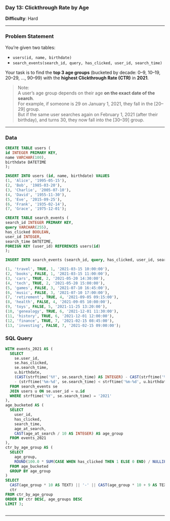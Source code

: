 

### **Day 13: Clickthrough Rate by Age**  
**Difficulty**: Hard

---

### **Problem Statement**

You’re given two tables:  
- `users(id, name, birthdate)`  
- `search_events(search_id, query, has_clicked, user_id, search_time)`  

Your task is to find the **top 3 age groups** (bucketed by decade: 0–9, 10–19, 20–29, ..., 90–99) with the **highest Clickthrough Rate (CTR)** in **2021**.

> Note:  
> A user’s age group depends on their age **on the exact date of the search**.  
> For example, if someone is 29 on January 1, 2021, they fall in the [20–29] group.  
> But if the same user searches again on February 1, 2021 (after their birthday), and turns 30, they now fall into the [30–39] group.


---
### Data

```sql
CREATE TABLE users (
id INTEGER PRIMARY KEY,
name VARCHAR(100),
birthdate DATETIME
);

INSERT INTO users (id, name, birthdate) VALUES
(1, 'Alice', '1995-05-15'),
(2, 'Bob', '1985-03-20'),
(3, 'Charlie', '2005-07-10'),
(4, 'David', '1955-11-30'),
(5, 'Eve', '2015-09-25'),
(6, 'Frank', '1935-02-14'),
(7, 'Grace', '1975-12-01');

CREATE TABLE search_events (
search_id INTEGER PRIMARY KEY,
query VARCHAR(255),
has_clicked BOOLEAN,
user_id INTEGER,
search_time DATETIME,
FOREIGN KEY (user_id) REFERENCES users(id)
);

INSERT INTO search_events (search_id, query, has_clicked, user_id, search_time) VALUES

(1, 'travel', TRUE, 1, '2021-03-15 10:00:00'),
(2, 'books', FALSE, 1, '2021-03-15 11:00:00'),
(3, 'cars', TRUE, 2, '2021-05-20 14:30:00'),
(4, 'tech', TRUE, 2, '2021-05-20 15:00:00'),
(5, 'games', FALSE, 3, '2021-07-10 16:45:00'),
(6, 'music', FALSE, 3, '2021-07-10 17:00:00'),
(7, 'retirement', TRUE, 4, '2021-09-05 09:15:00'),
(8, 'health', FALSE, 4, '2021-09-05 10:00:00'),
(9, 'toys', FALSE, 5, '2021-11-25 13:20:00'),
(10, 'genealogy', TRUE, 6, '2021-12-01 11:30:00'),
(11, 'history', TRUE, 6, '2021-12-01 12:00:00'),
(12, 'finance', TRUE, 7, '2021-02-15 08:45:00'),
(13, 'investing', FALSE, 7, '2021-02-15 09:00:00');
```


### **SQL Query**

```sql
WITH events_2021 AS (
  SELECT 
    se.user_id,
    se.has_clicked,
    se.search_time,
    u.birthdate,
    (CAST(strftime('%Y', se.search_time) AS INTEGER) - CAST(strftime('%Y', u.birthdate) AS INTEGER)) 
    - (strftime('%m-%d', se.search_time) < strftime('%m-%d', u.birthdate)) AS age_at_search
  FROM search_events se
  JOIN users u ON se.user_id = u.id
  WHERE strftime('%Y', se.search_time) = '2021'
),
age_bucketed AS (
  SELECT 
    user_id,
    has_clicked,
    search_time,
    age_at_search,
    CAST(age_at_search / 10 AS INTEGER) AS age_group
  FROM events_2021
),
ctr_by_age_group AS (
  SELECT 
    age_group,
    ROUND(100.0 * SUM(CASE WHEN has_clicked THEN 1 ELSE 0 END) / NULLIF(COUNT(*), 0), 2) AS ctr
  FROM age_bucketed
  GROUP BY age_group
)
SELECT 
  CAST(age_group * 10 AS TEXT) || '-' || CAST(age_group * 10 + 9 AS TEXT) AS age_groups,
  ctr
FROM ctr_by_age_group
ORDER BY ctr DESC, age_groups DESC
LIMIT 3;



```


---
